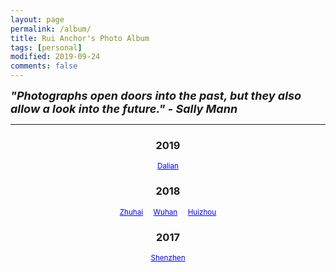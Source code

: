 ```yaml
---
layout: page
permalink: /album/
title: Rui Anchor's Photo Album
tags: [personal]
modified: 2019-09-24
comments: false
---
```


<strong><i><font size = "+1">"Photographs open doors into the past, but they also allow a look into the future."  - Sally Mann</font></i></strong>

----

<center>
<h3>2019</h3>
<small>
<a href="2019/0914-dalian" style="color:rgb(0,0,255)">Dalian</a><br>
</small>

<h3>2018</h3>
<small>
<a href="2018/0403-zhuhai" style="color:rgb(0,0,255)">Zhuhai</a> &nbsp; &nbsp;
<a href="2018/0127-wuhan" style="color:rgb(0,0,255)">Wuhan</a> &nbsp; &nbsp;
<a href="2018/0403-huizhou" style="color:rgb(0,0,255)">Huizhou</a><br>
</small>


<h3>2017</h3>
<small>
<a href="2017/1224-shenzhen" style="color:rgb(0,0,255)">Shenzhen</a><br>
</small>

</center>